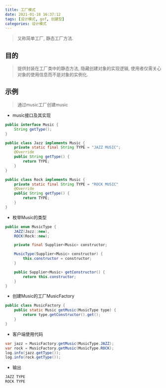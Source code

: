 ```yaml
---
title: 工厂模式
date: 2021-01-18 16:37:12
tags: [设计模式, gof, 创建型]
categories: 设计模式
---
```

> 又称简单工厂, 静态工厂方法.

## 目的
> 提供封装在工厂类中的静态方法, 隐藏创建对象的实现逻辑, 使用者仅需关心对象的使用信息而不是对象的实例化.

## 示例
> 通过music工厂创建music

+ music接口及其实现
```java
public interface Music {
    String getType();
}

public class Jazz implements Music {
    private static final String TYPE = "JAZZ MUSIC";
    @Override
    public String getType() {
        return TYPE;
    }
}

public class Rock implements Music {
    private static final String TYPE = "ROCK MUSIC"
    @Override
    public String getType() {
        return TYPE;
    }
}
```

+ 枚举Music的类型
```java
public enum MusicType {
    JAZZ(Jazz::new),
    ROCK(Rock::new);

    private final Supplier<Music> constructor;

    MusicType(Supplier<Music> constructor) {
        this.constructor = constructor;
    }

    public Supplier<Music> getConstructor() {
        return this.constructor;
    }
}
```

+ 创建Music的工厂MusicFactory
```java
public class MusicFactory {
    public static Music getMusic(MusicType type) {
        return type.getConstructor().get();
    }
}
```

+ 客户端使用代码
```java
var jazz = MusicFactory.getMusic(MusicType.JAZZ);
var rock = MusicFactory.getMusic(MusicType.ROCK);
log.info(jazz.getType());
log.info(rock.getType());
```
+ 输出
```java
JAZZ TYPE
ROCK TYPE
```

